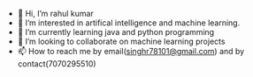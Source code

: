 - 👋 Hi, I’m rahul kumar
- 👀 I’m interested in artifical intelligence and machine learning. 
- 🌱 I’m currently learning java and python programming
- 💞️ I’m looking to collaborate on machine learning projects
- 📫 How to reach me by email(singhr78101@gmail.com) and by contact(7070295510)
<!---
7070295510/7070295510 is a ✨ special ✨ repository because its `README.md` (this file) appears on your GitHub profile.
You can click the Preview link to take a look at your changes.
--->
